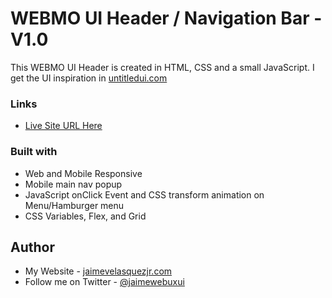 # WEBMO UI Header / Navigation Bar - V1.0

This WEBMO UI Header is created in HTML, CSS and a small JavaScript. I get the UI inspiration in [untitledui.com](https://www.untitledui.com/)

### Links

-  [Live Site URL Here](https://jaimevelasquezjr.github.io/webmo-header-v1/)

### Built with

-  Web and Mobile Responsive
-  Mobile main nav popup
-  JavaScript onClick Event and CSS transform animation on Menu/Hamburger menu
-  CSS Variables, Flex, and Grid

## Author

-  My Website - [jaimevelasquezjr.com](https://jaimevelasquezjr.com/)
-  Follow me on Twitter - [@jaimewebuxui](https://twitter.com/jaimewebuxui)
